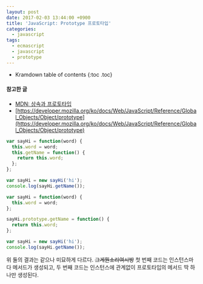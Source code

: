 ```yaml
---
layout: post
date: 2017-02-03 13:44:00 +0900
title: 'JavaScript: Prototype 프로토타입'
categories:
  - javascript
tags:
  - ecmascript
  - javascript
  - prototype
---
```


* Kramdown table of contents
{:toc .toc}

#### 참고한 글

- [MDN: 상속과 프로토타입](https://developer.mozilla.org/ko/docs/Web/JavaScript/Guide/Inheritance_and_the_prototype_chain)
- [https://developer.mozilla.org/ko/docs/Web/JavaScript/Reference/Global_Objects/Object/prototype](https://developer.mozilla.org/ko/docs/Web/JavaScript/Reference/Global_Objects/Object/prototype)

```js
var sayHi = function(word) {
  this.word = word;
  this.getName = function() {
    return this.word;
  };
};

var sayHi = new sayHi('hi');
console.log(sayHi.getName());
```

```js
var sayHi = function(word) {
  this.word = word;
};

sayHi.prototype.getName = function() {
  return this.word;
};

var sayHi = new sayHi('hi');
console.log(sayHi.getName());
```

위 둘의 결과는 같으나 미묘하게 다르다. ~~그게뭔소리여시방~~ 첫 번째 코드는 인스턴스마다 메서드가 생성되고, 두 번째 코드는 인스턴스에 관계없이 프로토타입의 메서드 딱 하나만 생성된다.
